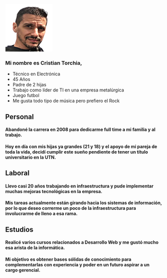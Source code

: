 <img src="./assets/foto.webp" alt="Alt Text" width="150" height="150">

<h3>Mi nombre es Cristian Torchia, </h3>

- Técnico en Electrónica
- 45 Años
- Padre de 2 hijas
- Trabajo como líder de TI en una empresa metalúrgica
- Juego futbol
- Me gusta todo tipo de música pero prefiero el Rock

## Personal
<h4>Abandoné la carrera en 2008 para dedicarme full time a mi familia y al trabajo.</h4>

<h4>Hoy en día con mis hijas ya grandes (21 y 18) y el apoyo de mi pareja de toda la vida, decidí cumplir este sueño pendiente de tener un título universitario en la UTN.</h4>

## Laboral
<h4>Llevo casi 20 años trabajando en infraestructura y pude implementar muchas mejoras tecnológicas en la empresa.</h4>
<h4>Mis tareas actualmente están girando hacia los sistemas de información, por lo que deseo correrme un poco de la infraestructura para involucrarme de lleno a esa rama.</h4>

## Estudios
<h4>Realicé varios cursos relacionados a Desarrollo Web y me gustó mucho esa arista de la informática.</h4>
<h4>Mi objetivo es obtener bases sólidas de conocimiento para complementarlas con experiencia y poder en un futuro aspirar a un cargo gerencial.</h4>

